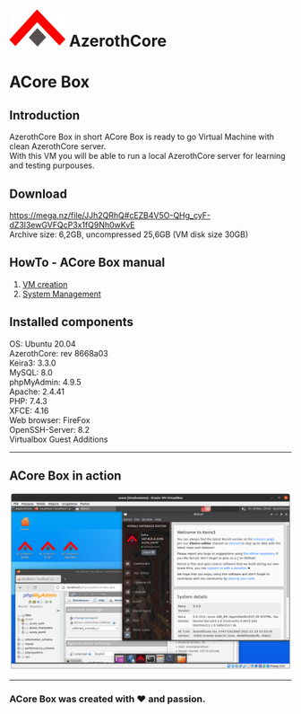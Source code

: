 # ![logo](https://raw.githubusercontent.com/azerothcore/azerothcore.github.io/master/images/logo-github.png) AzerothCore

# ACore Box

## Introduction
AzerothCore Box in short ACore Box is ready to go Virtual Machine with clean AzerothCore server.  
With this VM you will be able to run a local AzerothCore server for learning and testing purpouses.

## Download
https://mega.nz/file/JJh2QRhQ#cEZB4V5O-QHg_cyF-dZ3l3ewGVFQcP3x1fQ9Nh0wKvE  
Archive size: 6,2GB, uncompressed 25,6GB (VM disk size 30GB)

## HowTo - ACore Box manual
1. [VM creation](./howto/vm_create.md)  
2. [System Management](./howto/system_management.md)

## Installed components
OS: Ubuntu 20.04  
AzerothCore: rev 8668a03  
Keira3: 3.3.0  
MySQL: 8.0  
phpMyAdmin: 4.9.5  
Apache: 2.4.41  
PHP: 7.4.3  
XFCE: 4.16  
Web browser: FireFox    
OpenSSH-Server: 8.2  
Virtualbox Guest Additions

---

## ACore Box in action
![image](./howto/img/acore-box.png)

---

### ACore Box was created with :heart: and passion.